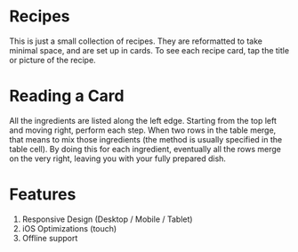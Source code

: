 # Recipes

This is just a small collection of recipes. They are reformatted to take minimal space, and are set up in cards. To see each recipe card, tap the title or picture of the recipe.


# Reading a Card

All the ingredients are listed along the left edge. Starting from the top left and moving right, perform each step. When two rows in the table merge, that means to mix those ingredients (the method is usually specified in the table cell). By doing this for each ingredient, eventually all the rows merge on the very right, leaving you with your fully prepared dish.


# Features

1. Responsive Design (Desktop / Mobile / Tablet)
1. iOS Optimizations (touch)
1. Offline support
